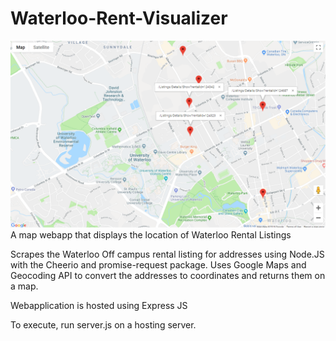 # Waterloo-Rent-Visualizer
![alt text](https://raw.githubusercontent.com/AlbertQin/Waterloo-Rent-Visualizer/master/screenshot.png)
A map webapp that displays the location of Waterloo Rental Listings

Scrapes the Waterloo Off campus rental listing for addresses using Node.JS with the Cheerio and promise-request package.
Uses Google Maps and Geocoding API to convert the addresses to coordinates and returns them on a map.

Webapplication is hosted using Express JS

To execute, run server.js on a hosting server.
